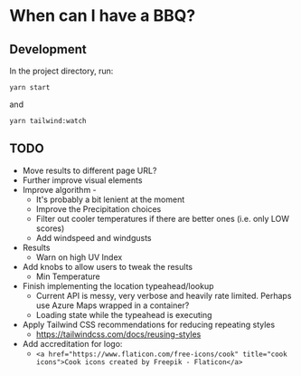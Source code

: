 # When can I have a BBQ?

## Development

In the project directory, run:

`yarn start`

and

`yarn tailwind:watch`

## TODO

- Move results to different page URL?
- Further improve visual elements
- Improve algorithm -
  - It's probably a bit lenient at the moment
  - Improve the Precipitation choices
  - Filter out cooler temperatures if there are better ones (i.e. only LOW scores)
  - Add windspeed and windgusts
- Results
  - Warn on high UV Index
- Add knobs to allow users to tweak the results
  - Min Temperature
- Finish implementing the location typeahead/lookup
  - Current API is messy, very verbose and heavily rate limited. Perhaps use Azure Maps wrapped in a container?
  - Loading state while the typeahead is executing
- Apply Tailwind CSS recommendations for reducing repeating styles
  - https://tailwindcss.com/docs/reusing-styles
- Add accreditation for logo:
  - `<a href="https://www.flaticon.com/free-icons/cook" title="cook icons">Cook icons created by Freepik - Flaticon</a>`
